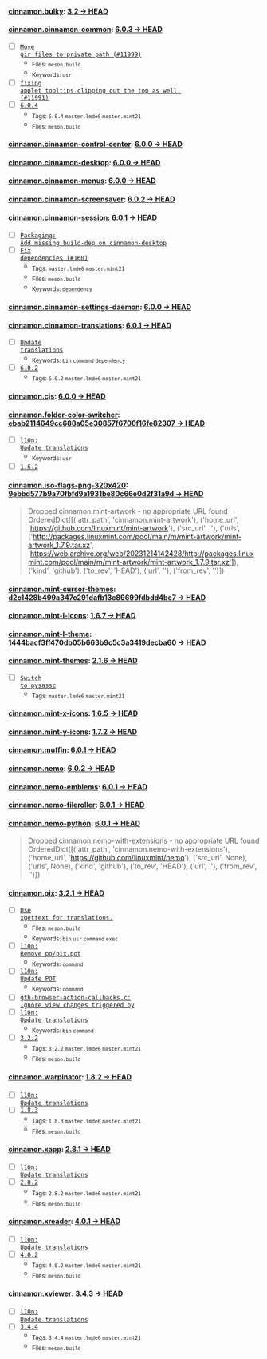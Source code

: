 
#### [cinnamon.bulky](https://github.com/linuxmint/bulky): [3.2 → HEAD](https://github.com/linuxmint/bulky/compare/3.2...HEAD)


#### [cinnamon.cinnamon-common](https://github.com/linuxmint/cinnamon): [6.0.3 → HEAD](https://github.com/linuxmint/cinnamon/compare/6.0.3...HEAD)

- [ ] [<code>Move gir files to private path (#11999)</code>](https://github.com/linuxmint/cinnamon/commit/34f0418f0c7ea7cf08f302d8d5677fe33027e4d3)
  - <sub>Files: <code>meson.build</code></sub>
  - <sub>Keywords: <code>usr</code></sub>
- [ ] [<code>fixing applet tooltips clipping out the top as well. (#11991)</code>](https://github.com/linuxmint/cinnamon/commit/71d5dc4dba1d775736f8d00140f704d5c37e731b)
- [ ] [<code>6.0.4</code>](https://github.com/linuxmint/cinnamon/commit/d459e567a3c373203e35b213aff20c9b872ea332)
  - <sub>Tags: <code>6.0.4</code> <code>master.lmde6</code> <code>master.mint21</code></sub>
  - <sub>Files: <code>meson.build</code></sub>

#### [cinnamon.cinnamon-control-center](https://github.com/linuxmint/cinnamon-control-center): [6.0.0 → HEAD](https://github.com/linuxmint/cinnamon-control-center/compare/6.0.0...HEAD)


#### [cinnamon.cinnamon-desktop](https://github.com/linuxmint/cinnamon-desktop): [6.0.0 → HEAD](https://github.com/linuxmint/cinnamon-desktop/compare/6.0.0...HEAD)


#### [cinnamon.cinnamon-menus](https://github.com/linuxmint/cinnamon-menus): [6.0.0 → HEAD](https://github.com/linuxmint/cinnamon-menus/compare/6.0.0...HEAD)


#### [cinnamon.cinnamon-screensaver](https://github.com/linuxmint/cinnamon-screensaver): [6.0.2 → HEAD](https://github.com/linuxmint/cinnamon-screensaver/compare/6.0.2...HEAD)


#### [cinnamon.cinnamon-session](https://github.com/linuxmint/cinnamon-session): [6.0.1 → HEAD](https://github.com/linuxmint/cinnamon-session/compare/6.0.1...HEAD)

- [ ] [<code>Packaging: Add missing build-dep on cinnamon-desktop</code>](https://github.com/linuxmint/cinnamon-session/commit/38c8fd0674e67d48d0fad47515be02b5a7604979)
- [ ] [<code>Fix dependencies (#160)</code>](https://github.com/linuxmint/cinnamon-session/commit/5284f5e360a30cd2e6f5c0399ee9a0df8353cd98)
  - <sub>Tags: <code>master.lmde6</code> <code>master.mint21</code></sub>
  - <sub>Files: <code>meson.build</code></sub>
  - <sub>Keywords: <code>dependency</code></sub>

#### [cinnamon.cinnamon-settings-daemon](https://github.com/linuxmint/cinnamon-settings-daemon): [6.0.0 → HEAD](https://github.com/linuxmint/cinnamon-settings-daemon/compare/6.0.0...HEAD)


#### [cinnamon.cinnamon-translations](https://github.com/linuxmint/cinnamon-translations): [6.0.1 → HEAD](https://github.com/linuxmint/cinnamon-translations/compare/6.0.1...HEAD)

- [ ] [<code>Update translations</code>](https://github.com/linuxmint/cinnamon-translations/commit/bea7306391d0bd67328d36305aa540753738a65a)
  - <sub>Keywords: <code>bin</code> <code>command</code> <code>dependency</code></sub>
- [ ] [<code>6.0.2</code>](https://github.com/linuxmint/cinnamon-translations/commit/19068690051b55730e302cd9c18c833770dce0ae)
  - <sub>Tags: <code>6.0.2</code> <code>master.lmde6</code> <code>master.mint21</code></sub>

#### [cinnamon.cjs](https://github.com/linuxmint/cjs): [6.0.0 → HEAD](https://github.com/linuxmint/cjs/compare/6.0.0...HEAD)


#### [cinnamon.folder-color-switcher](https://github.com/linuxmint/folder-color-switcher): [ebab2114649cc688a05e30857f6706f16fe82307 → HEAD](https://github.com/linuxmint/folder-color-switcher/compare/ebab2114649cc688a05e30857f6706f16fe82307...HEAD)

- [ ] [<code>l10n: Update translations</code>](https://github.com/linuxmint/folder-color-switcher/commit/bbe4aa0d1beb1bc15afd7001cd366d61077df07d)
  - <sub>Keywords: <code>usr</code></sub>
- [ ] [<code>1.6.2</code>](https://github.com/linuxmint/folder-color-switcher/commit/18102c72ba072cd83ccee69e9051e87e93cab01a)

#### [cinnamon.iso-flags-png-320x420](https://github.com/joielechong/iso-country-flags-svg-collection): [9ebbd577b9a70fbfd9a1931be80c66e0d2f31a9d → HEAD](https://github.com/joielechong/iso-country-flags-svg-collection/compare/9ebbd577b9a70fbfd9a1931be80c66e0d2f31a9d...HEAD)

> Dropped cinnamon.mint-artwork - no appropriate URL found OrderedDict([('attr_path', 'cinnamon.mint-artwork'), ('home_url', 'https://github.com/linuxmint/mint-artwork'), ('src_url', ''), ('urls', ['http://packages.linuxmint.com/pool/main/m/mint-artwork/mint-artwork_1.7.9.tar.xz', 'https://web.archive.org/web/20231214142428/http://packages.linuxmint.com/pool/main/m/mint-artwork/mint-artwork_1.7.9.tar.xz']), ('kind', 'github'), ('to_rev', 'HEAD'), ('url', ''), ('from_rev', '')])


#### [cinnamon.mint-cursor-themes](https://github.com/linuxmint/mint-cursor-themes): [d2c1428b499a347c291dafb13c89699fdbdd4be7 → HEAD](https://github.com/linuxmint/mint-cursor-themes/compare/d2c1428b499a347c291dafb13c89699fdbdd4be7...HEAD)


#### [cinnamon.mint-l-icons](https://github.com/linuxmint/mint-l-icons): [1.6.7 → HEAD](https://github.com/linuxmint/mint-l-icons/compare/1.6.7...HEAD)


#### [cinnamon.mint-l-theme](https://github.com/linuxmint/mint-l-theme): [1444bacf3ff470db05b663b9c5c3a3419decba60 → HEAD](https://github.com/linuxmint/mint-l-theme/compare/1444bacf3ff470db05b663b9c5c3a3419decba60...HEAD)


#### [cinnamon.mint-themes](https://github.com/linuxmint/mint-themes): [2.1.6 → HEAD](https://github.com/linuxmint/mint-themes/compare/2.1.6...HEAD)

- [ ] [<code>Switch to pysassc</code>](https://github.com/linuxmint/mint-themes/commit/b1dfbc54992cdcc8cb0c64e9bf5ac44d69ef9709)
  - <sub>Tags: <code>master.lmde6</code> <code>master.mint21</code></sub>

#### [cinnamon.mint-x-icons](https://github.com/linuxmint/mint-x-icons): [1.6.5 → HEAD](https://github.com/linuxmint/mint-x-icons/compare/1.6.5...HEAD)


#### [cinnamon.mint-y-icons](https://github.com/linuxmint/mint-y-icons): [1.7.2 → HEAD](https://github.com/linuxmint/mint-y-icons/compare/1.7.2...HEAD)


#### [cinnamon.muffin](https://github.com/linuxmint/muffin): [6.0.1 → HEAD](https://github.com/linuxmint/muffin/compare/6.0.1...HEAD)


#### [cinnamon.nemo](https://github.com/linuxmint/nemo): [6.0.2 → HEAD](https://github.com/linuxmint/nemo/compare/6.0.2...HEAD)


#### [cinnamon.nemo-emblems](https://github.com/linuxmint/nemo-extensions): [6.0.1 → HEAD](https://github.com/linuxmint/nemo-extensions/compare/6.0.1...HEAD)


#### [cinnamon.nemo-fileroller](https://github.com/linuxmint/nemo-extensions): [6.0.1 → HEAD](https://github.com/linuxmint/nemo-extensions/compare/6.0.1...HEAD)


#### [cinnamon.nemo-python](https://github.com/linuxmint/nemo-extensions): [6.0.1 → HEAD](https://github.com/linuxmint/nemo-extensions/compare/6.0.1...HEAD)

> Dropped cinnamon.nemo-with-extensions - no appropriate URL found OrderedDict([('attr_path', 'cinnamon.nemo-with-extensions'), ('home_url', 'https://github.com/linuxmint/nemo'), ('src_url', None), ('urls', None), ('kind', 'github'), ('to_rev', 'HEAD'), ('url', ''), ('from_rev', '')])


#### [cinnamon.pix](https://github.com/linuxmint/pix): [3.2.1 → HEAD](https://github.com/linuxmint/pix/compare/3.2.1...HEAD)

- [ ] [<code>Use xgettext for translations.</code>](https://github.com/linuxmint/pix/commit/14e9e43dfbffaae0c01f8aa1cd22236e93cbfb62)
  - <sub>Files: <code>meson.build</code></sub>
  - <sub>Keywords: <code>bin</code> <code>usr</code> <code>command</code> <code>exec</code></sub>
- [ ] [<code>l10n: Remove po/pix.pot</code>](https://github.com/linuxmint/pix/commit/c357f37b3c517f2b1206517377b0bd590d961e55)
  - <sub>Keywords: <code>command</code></sub>
- [ ] [<code>l10n: Update POT</code>](https://github.com/linuxmint/pix/commit/e88cd873bbb3a900e432000f014d51e6d8162992)
  - <sub>Keywords: <code>command</code></sub>
- [ ] [<code>gth-browser-action-callbacks.c: Ignore view changes triggered by</code>](https://github.com/linuxmint/pix/commit/7837e983273d5a6a52080335e5f97e103b4d10ff)
- [ ] [<code>l10n: Update translations</code>](https://github.com/linuxmint/pix/commit/992aa2bdd68a73b5de17fbe31c72b97b29d42da0)
  - <sub>Keywords: <code>bin</code> <code>command</code></sub>
- [ ] [<code>3.2.2</code>](https://github.com/linuxmint/pix/commit/7acaf48328cdceacf71e1d44218bf555ecaf5dac)
  - <sub>Tags: <code>3.2.2</code> <code>master.lmde6</code> <code>master.mint21</code></sub>
  - <sub>Files: <code>meson.build</code></sub>

#### [cinnamon.warpinator](https://github.com/linuxmint/warpinator): [1.8.2 → HEAD](https://github.com/linuxmint/warpinator/compare/1.8.2...HEAD)

- [ ] [<code>l10n: Update translations</code>](https://github.com/linuxmint/warpinator/commit/d3747d2b0fc09428b80df90281b154d75c637ed1)
- [ ] [<code>1.8.3</code>](https://github.com/linuxmint/warpinator/commit/581c542dae86472df74ae4f80a1657efcd272c27)
  - <sub>Tags: <code>1.8.3</code> <code>master.lmde6</code> <code>master.mint21</code></sub>
  - <sub>Files: <code>meson.build</code></sub>

#### [cinnamon.xapp](https://github.com/linuxmint/xapp): [2.8.1 → HEAD](https://github.com/linuxmint/xapp/compare/2.8.1...HEAD)

- [ ] [<code>l10n: Update translations</code>](https://github.com/linuxmint/xapp/commit/dd8c1ea10df432516a710d1a26e75ef0b4c57246)
- [ ] [<code>2.8.2</code>](https://github.com/linuxmint/xapp/commit/97ce8df48a198b374aa74c68543ce6c0d79b61e8)
  - <sub>Tags: <code>2.8.2</code> <code>master.lmde6</code> <code>master.mint21</code></sub>
  - <sub>Files: <code>meson.build</code></sub>

#### [cinnamon.xreader](https://github.com/linuxmint/xreader): [4.0.1 → HEAD](https://github.com/linuxmint/xreader/compare/4.0.1...HEAD)

- [ ] [<code>l10n: Update translations</code>](https://github.com/linuxmint/xreader/commit/b309a92f12d6b9c709a55694351e052490a44335)
- [ ] [<code>4.0.2</code>](https://github.com/linuxmint/xreader/commit/e57d9e8e8fa83eb28927c118137609cd2403a897)
  - <sub>Tags: <code>4.0.2</code> <code>master.lmde6</code> <code>master.mint21</code></sub>
  - <sub>Files: <code>meson.build</code></sub>

#### [cinnamon.xviewer](https://github.com/linuxmint/xviewer): [3.4.3 → HEAD](https://github.com/linuxmint/xviewer/compare/3.4.3...HEAD)

- [ ] [<code>l10n: Update translations</code>](https://github.com/linuxmint/xviewer/commit/bcda22ac36e09b27bd6400f437a70d0a5e13c9dc)
- [ ] [<code>3.4.4</code>](https://github.com/linuxmint/xviewer/commit/c201d9e6dffdfaad4f0e275fb08f4034749d2b38)
  - <sub>Tags: <code>3.4.4</code> <code>master.lmde6</code> <code>master.mint21</code></sub>
  - <sub>Files: <code>meson.build</code></sub>
